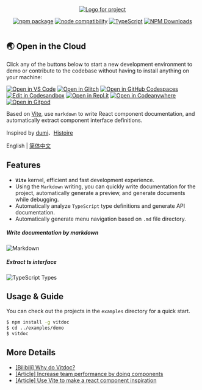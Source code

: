 <p align="center">
  <a href="https://vitdocjs.github.io" target="_blank" rel="noopener noreferrer">
    <img src="./logo.svg" alt="Logo for project">
  </a>
</p>

<p align="center">
    <a href="https://npmjs.com/package/vitdoc"><img src="https://img.shields.io/npm/v/vitdoc.svg" alt="npm package"></a>
    <a href="https://nodejs.org/en/about/releases/"><img src="https://img.shields.io/node/v/vitdoc.svg" alt="node compatibility"></a>
    <a href="https://www.typescriptlang.org/"><img src="https://img.shields.io/badge/%3C/%3E-TypeScript-0072C4.svg" alt="TypeScript"></a>
    <a href="http://npmjs.com/vitdoc"><img src="http://img.shields.io/npm/dm/vitdoc.svg?style=flat-square" alt="NPM Downloads"></a>
</p>

<p align="center">
  <a href="https://stackblitz.com/edit/vitdoc?file=src/README.md"><img src="https://developer.stackblitz.com/img/open_in_stackblitz.svg" alt=""></a>
</p>

## 🌏  Open in the Cloud 

Click any of the buttons below to start a new development environment to demo or contribute to the codebase without having to install anything on your machine:

[![Open in VS Code](https://img.shields.io/badge/Open%20in-VS%20Code-blue?logo=visualstudiocode)](https://vscode.dev/github/vitdocjs/vitdoc)
[![Open in Glitch](https://img.shields.io/badge/Open%20in-Glitch-blue?logo=glitch)](https://glitch.com/edit/#!/import/github/vitdocjs/vitdoc)
[![Open in GitHub Codespaces](https://github.com/codespaces/badge.svg)](https://codespaces.new/vitdocjs/vitdoc)
[![Edit in Codesandbox](https://codesandbox.io/static/img/play-codesandbox.svg)](https://codesandbox.io/s/github/vitdocjs/vitdoc)
[![Open in Repl.it](https://replit.com/badge/github/withastro/astro)](https://replit.com/github/vitdocjs/vitdoc)
[![Open in Codeanywhere](https://codeanywhere.com/img/open-in-codeanywhere-btn.svg)](https://app.codeanywhere.com/#https://github.com/vitdocjs/vitdoc)
[![Open in Gitpod](https://gitpod.io/button/open-in-gitpod.svg)](https://gitpod.io/#https://github.com/vitdocjs/vitdoc)


Based on [Vite](https://github.com/vitejs/vite), use `markdown` to write React component documentation, and automatically extract component interface definitions.

Inspired by [dumi](https://github.com/umijs/dumi)、[Histoire](https://github.com/histoire-dev/histoire)


English | [简体中文](./README_CN.md)

## Features

- **`Vite`** kernel, efficient and fast development experience.
- Using the `Markdown` writing, you can quickly write documentation for the project, automatically generate a preview, and generate documents while debugging.
- Automatically analyze `TypeScript` type definitions and generate API documentation.
- Automatically generate menu navigation based on `.md` file directory.

##### Write documentation by markdown

![Markdown](http://md.xiaobe.top/static/1.gif)

##### Extract ts interface

![TypeScript Types](http://md.xiaobe.top/static/2.gif)

## Usage & Guide

You can check out the projects in the `examples` directory for a quick start.

```bash
$ npm install -g vitdoc
$ cd ../examples/demo
$ vitdoc
```

## More Details

- [[Bilibili] Why do Vitdoc?](https://www.bilibili.com/video/BV1ad4y1A773/)
- [[Article] Increase team performance by doing components](https://juejin.cn/post/6971244304828203021)
- [[Article] Use Vite to make a react component inspiration](https://juejin.cn/post/6844904065684652045)
